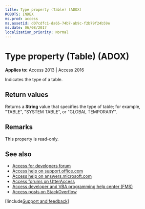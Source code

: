 ```yaml
---
title: Type property (Table) (ADOX)
ROBOTS: INDEX
ms.prod: access
ms.assetid: d07cdfc1-da65-74b7-ab9c-f2b79f24b59e
ms.date: 06/08/2017
localization_priority: Normal
---
```



# Type property (Table) (ADOX)

**Applies to:** Access 2013 | Access 2016

Indicates the type of a table.

## Return values

Returns a **String** value that specifies the type of table; for example, "TABLE", "SYSTEM TABLE", or "GLOBAL TEMPORARY".


## Remarks

This property is read-only.

## See also

- [Access for developers forum](https://social.msdn.microsoft.com/Forums/office/home?forum=accessdev)
- [Access help on support.office.com](https://support.office.com/search/results?query=Access)
- [Access help on answers.microsoft.com](https://answers.microsoft.com/)
- [Access forums on UtterAccess](https://www.utteraccess.com/forum/index.php?act=idx)
- [Access developer and VBA programming help center (FMS)](https://www.fmsinc.com/MicrosoftAccess/developer/)
- [Access posts on StackOverflow](https://stackoverflow.com/questions/tagged/ms-access)

[!include[Support and feedback](~/includes/feedback-boilerplate.md)]